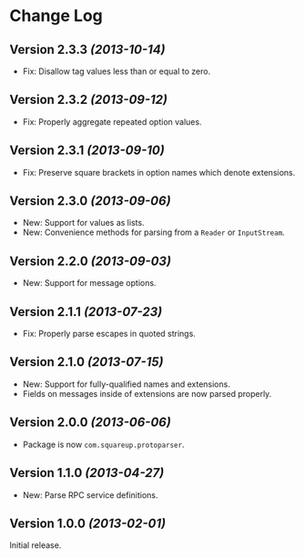 Change Log
==========

Version 2.3.3 *(2013-10-14)*
----------------------------

 * Fix: Disallow tag values less than or equal to zero.


Version 2.3.2 *(2013-09-12)*
----------------------------

 * Fix: Properly aggregate repeated option values.


Version 2.3.1 *(2013-09-10)*
----------------------------

 * Fix: Preserve square brackets in option names which denote extensions.


Version 2.3.0 *(2013-09-06)*
----------------------------

 * New: Support for values as lists.
 * New: Convenience methods for parsing from a `Reader` or `InputStream`.


Version 2.2.0 *(2013-09-03)*
----------------------------

 * New: Support for message options.


Version 2.1.1 *(2013-07-23)*
----------------------------

 * Fix: Properly parse escapes in quoted strings.


Version 2.1.0 *(2013-07-15)*
----------------------------

 * New: Support for fully-qualified names and extensions.
 * Fields on messages inside of extensions are now parsed properly.


Version 2.0.0 *(2013-06-06)*
----------------------------

 * Package is now `com.squareup.protoparser`.


Version 1.1.0 *(2013-04-27)*
----------------------------

 * New: Parse RPC service definitions.


Version 1.0.0 *(2013-02-01)*
----------------------------

Initial release.
